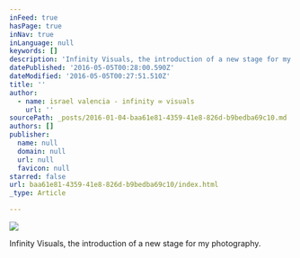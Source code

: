 ```yaml
---
inFeed: true
hasPage: true
inNav: true
inLanguage: null
keywords: []
description: 'Infinity Visuals, the introduction of a new stage for my photography.'
datePublished: '2016-05-05T00:28:00.590Z'
dateModified: '2016-05-05T00:27:51.510Z'
title: ''
author:
  - name: israel valencia - infinity ∞ visuals
    url: ''
sourcePath: _posts/2016-01-04-baa61e81-4359-41e8-826d-b9bedba69c10.md
authors: []
publisher:
  name: null
  domain: null
  url: null
  favicon: null
starred: false
url: baa61e81-4359-41e8-826d-b9bedba69c10/index.html
_type: Article

---
```

![](https://the-grid-user-content.s3-us-west-2.amazonaws.com/edca46ec-46e9-4524-bbdf-498c28b772d8.jpg)

Infinity Visuals, the introduction of a new stage for my photography.